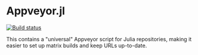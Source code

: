 # Appveyor.jl

[![Build status](https://ci.appveyor.com/api/projects/status/rbca6b6qclxqdhwx/branch/master?svg=true)](https://ci.appveyor.com/project/simonbyrne/appveyor-jl)

This contains a "universal" Appveyor script for Julia repositories, making it easier to set up matrix builds and keep URLs up-to-date.

